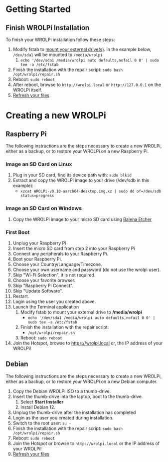 # Getting Started

## Finish WROLPi Installation

To finish your WROLPi installation follow these steps:

1. Modify fstab to [mount your external drive(s)](external-drives.md). In the example below, `/dev/sda1` will be mounted
   to `/media/wrolpi`
    1. `echo '/dev/sda1 /media/wrolpi auto defaults,nofail 0 0' | sudo tee -a /etc/fstab`
2. Finish the installation with the repair script: `sudo bash /opt/wrolpi/repair.sh`
3. Reboot: `sudo reboot`
4. After reboot, browse to `http://wrolpi.local` or `http://127.0.0.1` on the WROLPi itself.
5. [Refresh your files](../modules/files/index.md#refreshing)

# Creating a new WROLPi

## Raspberry Pi

The following instructions are the steps necessary to create a new WROLPi, either as a backup, or to restore your WROLPi
on a new Raspberry Pi.

### Image an SD Card on Linux

1. Plug in your SD card, find its device path with: `sudo blkid`
2. Extract and copy the WROLPi image to your drive (/dev/sdb in this example):
    * `xzcat WROLPi-v0.10-aarch64-desktop.img.xz | sudo dd of=/dev/sdb status=progress`

### Image an SD Card on Windows

1. Copy the WROLPi image to your micro SD card using [Balena Etcher](https://www.balena.io/etcher)

### First Boot

1. Unplug your Raspberry Pi
2. Insert the micro SD card from step 2 into your Raspberry Pi
3. Connect any peripherals to your Raspberry Pi.
4. Boot your Raspberry Pi.
5. Choose your Country/Language/Timezone.
6. Choose your own username and password (do not use the wrolpi user).
7. Skip "Wi-Fi Selection", it is not required.
8. Choose your favorite browser.
9. Skip "Raspberry Pi Connect".
10. Skip "Update Software".
11. Restart.
12. Login using the user you created above.
13. Launch the Terminal application
    1. Modify fstab to mount your external drive to **/media/wrolpi**
        * `echo '/dev/sda1 /media/wrolpi auto defaults,nofail 0 0' | sudo tee -a /etc/fstab`
    2. Finish the installation with the repair script:
        * `/opt/wrolpi/repair.sh`
    3. Reboot: `sudo reboot`
14. Join the Hotspot, browse to https://wrolpi.local or, the IP address of your WROLPi!

## Debian

The following instructions are the steps necessary to create a new WROLPi, either as a backup, or to restore your WROLPi
on a new Debian computer.

1. Copy the Debian WROLPi ISO to a thumb-drive.
2. Insert the thumb-drive into the laptop, boot to the thumb-drive.
    1. Select **Start Installer**
    2. Install Debian 12.
3. Unplug the thumb-drive after the installation has completed
4. Login as the user you created during installation.
5. Switch to the root user: `su -`
6. Finish the installation with the repair script: `sudo bash /opt/wrolpi/repair.sh`
7. Reboot: `sudo reboot`
8. Join the Hotspot or browse to `http://wrolpi.local` or the IP address of your WROLPi!
9. [Refresh your files](../modules/files/index.md#refreshing)
